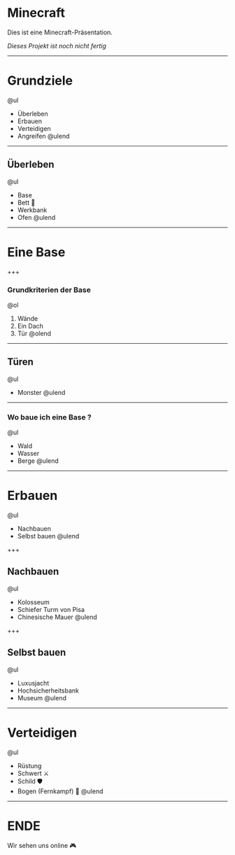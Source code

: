 # Minecraft

Dies ist eine Minecraft-Präsentation.

_Dieses Projekt ist noch nicht fertig_

---

# Grundziele

@ul
- Überleben 
- Erbauen
- Verteidigen
- Angreifen
@ulend

---

## Überleben

@ul
- Base
- Bett 🛌
- Werkbank
- Ofen
@ulend

---

# Eine Base

+++

### Grundkriterien der Base

@ol
1. Wände 
1. Ein Dach 
1. Tür
@olend

---

## Türen

@ul
- Monster 
@ulend

---

### Wo baue ich eine Base ?

@ul
- Wald
- Wasser
- Berge
@ulend

---

# Erbauen

@ul
- Nachbauen
- Selbst bauen
@ulend

+++

## Nachbauen

@ul
- Kolosseum
- Schiefer Turm von Pisa
- Chinesische Mauer
@ulend

+++

## Selbst bauen

@ul
- Luxusjacht
- Hochsicherheitsbank
- Museum
@ulend

---

# Verteidigen

@ul
- Rüstung 
- Schwert ⚔
- Schild 🛡
- Bogen (Fernkampf) 🏹
@ulend


---
# ENDE

Wir sehen uns online 🎮
